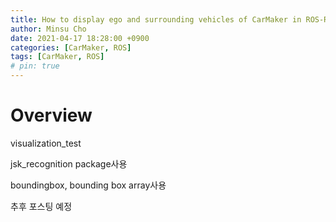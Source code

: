 ```yaml
---
title: How to display ego and surrounding vehicles of CarMaker in ROS-Rviz
author: Minsu Cho
date: 2021-04-17 18:28:00 +0900
categories: [CarMaker, ROS]
tags: [CarMaker, ROS]
# pin: true
---
```


Overview
========
visualization_test

jsk_recognition package사용

boundingbox, bounding box array사용

추후 포스팅 예정